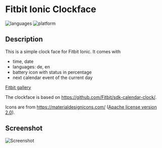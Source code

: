 # Fitbit Ionic Clockface

![languages](https://img.shields.io/badge/languages-JavaScript%20|%20CSS-blue)
![platform](https://img.shields.io/badge/platform-Fitbit%20Ionic-silver)

## Description 

This is a simple clock face for Fitbit Ionic. 
It comes with
- time, date
- languages: de, en
- battery icon with status in percentage
- next calendar event of the current day

[Fitbit gallery](https://gallery.fitbit.com/details/ae441b73-2660-407f-b796-a98d1d0583a0)

The clockface is based on https://github.com/Fitbit/sdk-calendar-clock/.

Icons are from https://materialdesignicons.com/ ([Apache license version 2.0](https://www.apache.org/licenses/LICENSE-2.0.html)). 
## Screenshot


![Screenshot](screenshot.png)

